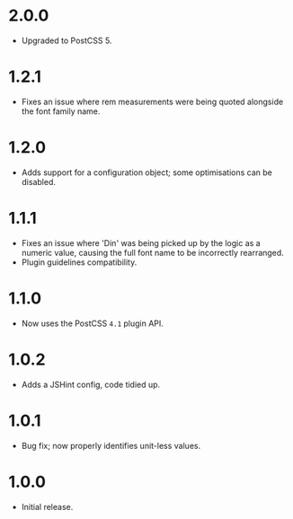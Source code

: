 # 2.0.0

* Upgraded to PostCSS 5.

# 1.2.1

* Fixes an issue where rem measurements were being quoted alongside the font
  family name.

# 1.2.0

* Adds support for a configuration object; some optimisations can be disabled.

# 1.1.1

* Fixes an issue where 'Din' was being picked up by the logic as a numeric
  value, causing the full font name to be incorrectly rearranged.
* Plugin guidelines compatibility.

# 1.1.0

* Now uses the PostCSS `4.1` plugin API.

# 1.0.2

* Adds a JSHint config, code tidied up.

# 1.0.1

* Bug fix; now properly identifies unit-less values.

# 1.0.0

* Initial release.
